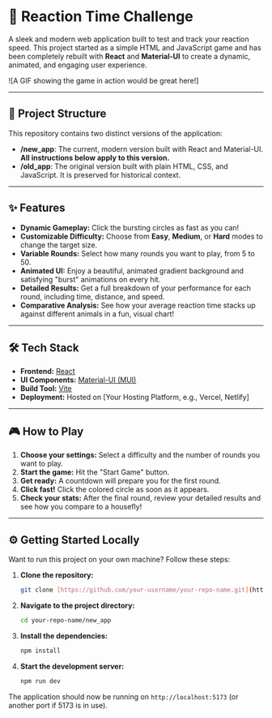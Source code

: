 # 🚀 Reaction Time Challenge

A sleek and modern web application built to test and track your reaction speed. This project started as a simple HTML and JavaScript game and has been completely rebuilt with **React** and **Material-UI** to create a dynamic, animated, and engaging user experience.

![A GIF showing the game in action would be great here!]

---

## 📂 Project Structure

This repository contains two distinct versions of the application:

-   **/new_app**: The current, modern version built with React and Material-UI. **All instructions below apply to this version.**
-   **/old_app**: The original version built with plain HTML, CSS, and JavaScript. It is preserved for historical context.

---

## ✨ Features

-   **Dynamic Gameplay:** Click the bursting circles as fast as you can!
-   **Customizable Difficulty:** Choose from **Easy**, **Medium**, or **Hard** modes to change the target size.
-   **Variable Rounds:** Select how many rounds you want to play, from 5 to 50.
-   **Animated UI:** Enjoy a beautiful, animated gradient background and satisfying "burst" animations on every hit.
-   **Detailed Results:** Get a full breakdown of your performance for each round, including time, distance, and speed.
-   **Comparative Analysis:** See how your average reaction time stacks up against different animals in a fun, visual chart!

---

## 🛠️ Tech Stack

-   **Frontend:** [React](https://react.dev/)
-   **UI Components:** [Material-UI (MUI)](https://mui.com/)
-   **Build Tool:** [Vite](https://vitejs.dev/)
-   **Deployment:** Hosted on [Your Hosting Platform, e.g., Vercel, Netlify]

---

## 🎮 How to Play

1.  **Choose your settings:** Select a difficulty and the number of rounds you want to play.
2.  **Start the game:** Hit the "Start Game" button.
3.  **Get ready:** A countdown will prepare you for the first round.
4.  **Click fast!** Click the colored circle as soon as it appears.
5.  **Check your stats:** After the final round, review your detailed results and see how you compare to a housefly!

---

## ⚙️ Getting Started Locally

Want to run this project on your own machine? Follow these steps:

1.  **Clone the repository:**
    ```bash
    git clone [https://github.com/your-username/your-repo-name.git](https://github.com/your-username/your-repo-name.git)
    ```

2.  **Navigate to the project directory:**
    ```bash
    cd your-repo-name/new_app
    ```

3.  **Install the dependencies:**
    ```bash
    npm install
    ```

4.  **Start the development server:**
    ```bash
    npm run dev
    ```

The application should now be running on `http://localhost:5173` (or another port if 5173 is in use).
